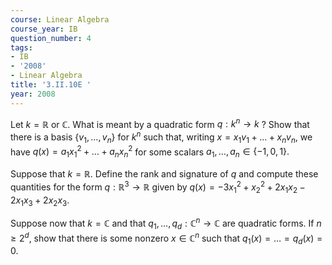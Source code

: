 ```yaml
---
course: Linear Algebra
course_year: IB
question_number: 4
tags:
- IB
- '2008'
- Linear Algebra
title: '3.II.10E '
year: 2008
---
```



Let $k=\mathbb{R}$ or $\mathbb{C}$. What is meant by a quadratic form $q: k^{n} \rightarrow k$ ? Show that there is a basis $\left\{v_{1}, \ldots, v_{n}\right\}$ for $k^{n}$ such that, writing $x=x_{1} v_{1}+\ldots+x_{n} v_{n}$, we have $q(x)=a_{1} x_{1}^{2}+\ldots+a_{n} x_{n}^{2}$ for some scalars $a_{1}, \ldots, a_{n} \in\{-1,0,1\} .$

Suppose that $k=\mathbb{R}$. Define the rank and signature of $q$ and compute these quantities for the form $q: \mathbb{R}^{3} \rightarrow \mathbb{R}$ given by $q(x)=-3 x_{1}^{2}+x_{2}^{2}+2 x_{1} x_{2}-2 x_{1} x_{3}+2 x_{2} x_{3}$.

Suppose now that $k=\mathbb{C}$ and that $q_{1}, \ldots, q_{d}: \mathbb{C}^{n} \rightarrow \mathbb{C}$ are quadratic forms. If $n \geqslant 2^{d}$, show that there is some nonzero $x \in \mathbb{C}^{n}$ such that $q_{1}(x)=\ldots=q_{d}(x)=0$.